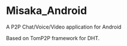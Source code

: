 # Misaka_Android

A P2P Chat/Voice/Video application for Android

Based on TomP2P framework for DHT.
